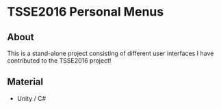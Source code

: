 # TSSE2016 Personal Menus
## About
This is a stand-alone project consisting of different user interfaces I have contributed to the TSSE2016 project!

## Material
- Unity / C#

